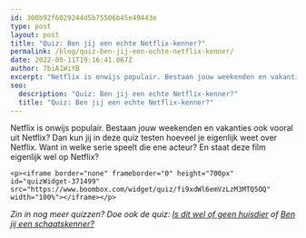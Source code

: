 ```yaml
---
id: 300b92f6029244d5b75506b45e49443e
type: post
layout: post
title: "Quiz: Ben jij een echte Netflix-kenner?"
permalink: /blog/quiz-ben-jij-een-echte-netflix-kenner/
date: 2022-05-11T19:16:41.067Z
author: 7biA1WiYB
excerpt: "Netflix is onwijs populair. Bestaan jouw weekenden en vakanties ook vooral uit Netflix? Dan kun jij in deze quiz testen hoeveel je eigenlijk weet over Netflix. Want in welke serie speelt die ene acteur? En staat deze film eigenlijk wel op Netflix?   "
seo:
  description: "Quiz: Ben jij een echte Netflix-kenner?"
  title: "Quiz: Ben jij een echte Netflix-kenner?"
---
```

Netflix is onwijs populair. Bestaan jouw weekenden en vakanties ook vooral uit Netflix? Dan kun jij in deze quiz testen hoeveel je eigenlijk weet over Netflix. Want in welke serie speelt die ene acteur? En staat deze film eigenlijk wel op Netflix?   

    <p><iframe border="none" frameborder="0" height="700px" id="quizWidget-371499" src="https://www.boombox.com/widget/quiz/fi9xdWl6emVzLzM3MTQ5OQ" width="100%"></iframe></p>
<p><em>Zin in nog meer quizzen? Doe ook de quiz: <a href="https://original.sevendays.nl/quiz-nieuws/dit-wel-geen-huisdier">Is dit wel of geen huisdier</a> of <a href="https://original.sevendays.nl/quiz-nieuws/ben-jij-een-schaatskenner">Ben jij een schaatskenner?</a></em></p>  
